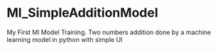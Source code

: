 # Ml_SimpleAdditionModel
My First Ml Model Training. Two numbers addition done by a machine learning model in python with simple UI
